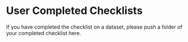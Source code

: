 # User Completed Checklists

If you have completed the checklist on a dataset, please push a folder of your completed checklist here. 
